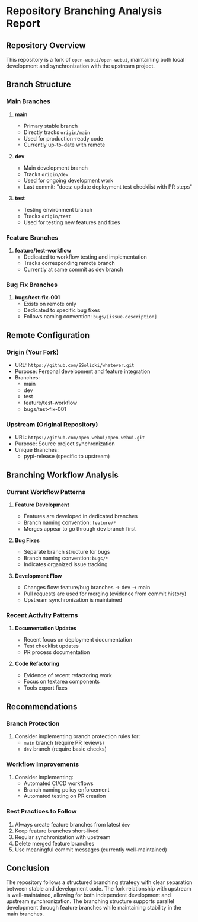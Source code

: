# Repository Branching Analysis Report

## Repository Overview
This repository is a fork of `open-webui/open-webui`, maintaining both local development and synchronization with the upstream project.

## Branch Structure

### Main Branches
1. **main**
   - Primary stable branch
   - Directly tracks `origin/main`
   - Used for production-ready code
   - Currently up-to-date with remote

2. **dev**
   - Main development branch
   - Tracks `origin/dev`
   - Used for ongoing development work
   - Last commit: "docs: update deployment test checklist with PR steps"

3. **test**
   - Testing environment branch
   - Tracks `origin/test`
   - Used for testing new features and fixes

### Feature Branches
1. **feature/test-workflow**
   - Dedicated to workflow testing and implementation
   - Tracks corresponding remote branch
   - Currently at same commit as dev branch

### Bug Fix Branches
1. **bugs/test-fix-001**
   - Exists on remote only
   - Dedicated to specific bug fixes
   - Follows naming convention: `bugs/[issue-description]`

## Remote Configuration

### Origin (Your Fork)
- URL: `https://github.com/SSolicki/whatever.git`
- Purpose: Personal development and feature integration
- Branches:
  - main
  - dev
  - test
  - feature/test-workflow
  - bugs/test-fix-001

### Upstream (Original Repository)
- URL: `https://github.com/open-webui/open-webui.git`
- Purpose: Source project synchronization
- Unique Branches:
  - pypi-release (specific to upstream)

## Branching Workflow Analysis

### Current Workflow Patterns
1. **Feature Development**
   - Features are developed in dedicated branches
   - Branch naming convention: `feature/*`
   - Merges appear to go through dev branch first

2. **Bug Fixes**
   - Separate branch structure for bugs
   - Branch naming convention: `bugs/*`
   - Indicates organized issue tracking

3. **Development Flow**
   - Changes flow: feature/bug branches → dev → main
   - Pull requests are used for merging (evidence from commit history)
   - Upstream synchronization is maintained

### Recent Activity Patterns
1. **Documentation Updates**
   - Recent focus on deployment documentation
   - Test checklist updates
   - PR process documentation

2. **Code Refactoring**
   - Evidence of recent refactoring work
   - Focus on textarea components
   - Tools export fixes

## Recommendations

### Branch Protection
1. Consider implementing branch protection rules for:
   - `main` branch (require PR reviews)
   - `dev` branch (require basic checks)

### Workflow Improvements
1. Consider implementing:
   - Automated CI/CD workflows
   - Branch naming policy enforcement
   - Automated testing on PR creation

### Best Practices to Follow
1. Always create feature branches from latest `dev`
2. Keep feature branches short-lived
3. Regular synchronization with upstream
4. Delete merged feature branches
5. Use meaningful commit messages (currently well-maintained)

## Conclusion
The repository follows a structured branching strategy with clear separation between stable and development code. The fork relationship with upstream is well-maintained, allowing for both independent development and upstream synchronization. The branching structure supports parallel development through feature branches while maintaining stability in the main branches.
